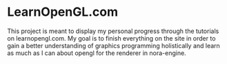 # LearnOpenGL.com

This project is meant to display my personal progress through the tutorials on learnopengl.com. 
My goal is to finish everything on the site in order to gain a better understanding of graphics programming holistically and learn as much as I can about opengl for the renderer in nora-engine. 
